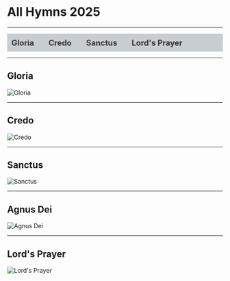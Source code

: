 # All Hymns 2025

---

<div style="background-color:rgb(200, 205, 209); padding: 10px; margin-bottom: 10px;">
  <a href="#gloria" style="margin-right: 30px; text-decoration: none; color: #333; font-weight: bold; font-size: 1.3em;">Gloria</a>
  <a href="#credo" style="margin-right: 30px; text-decoration: none; color: #333; font-weight: bold; font-size: 1.3em;">Credo</a>
  <a href="#sanctus" style="margin-right: 30px; text-decoration: none; color: #333; font-weight: bold; font-size: 1.3em;">Sanctus</a>
  <a href="#lords-prayer" style="margin-right: 30px; text-decoration: none; color: #333; font-weight: bold; font-size: 1.3em;">Lord's Prayer</a>
</div>

---

## Gloria
![Gloria](pictures/Gloria_XI.svg)

---

## Credo
![Credo](pictures/Credo_III.svg)

---

## Sanctus
![Sanctus](pictures/Sanctus_XIV.svg)

---

## Agnus Dei
![Agnus Dei](pictures/AgnusDei_XIII.svg)

---

## Lord's Prayer
![Lord's Prayer](pictures/Pater.svg)
